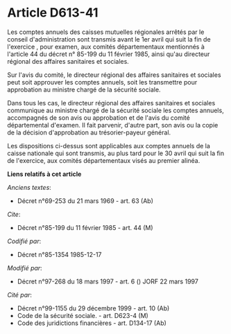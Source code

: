 # Article D613-41

Les comptes annuels des caisses mutuelles régionales arrêtés par le conseil d'administration sont transmis avant le 1er avril
qui suit la fin de l'exercice    , pour examen, aux comités départementaux mentionnés à l'article 44 du décret n° 85-199 du
11 février 1985, ainsi qu'au directeur régional des affaires sanitaires et sociales. 

Sur l'avis du comité, le directeur régional des affaires sanitaires et sociales peut soit approuver les comptes annuels, soit
les transmettre pour approbation au ministre chargé de la sécurité sociale. 

Dans tous les cas, le directeur régional des affaires sanitaires et sociales communique au ministre chargé de la sécurité
sociale les comptes annuels, accompagnés de son avis ou approbation et de l'avis du comité départemental d'examen. Il fait
parvenir, d'autre part, son avis ou la copie de la décision d'approbation au trésorier-payeur général. 

Les dispositions ci-dessus sont applicables aux comptes annuels de la caisse nationale qui sont transmis, au plus tard pour
le 30 avril qui suit la fin de l'exercice, aux comités départementaux visés au premier alinéa.

**Liens relatifs à cet article**

_Anciens textes_:

  - Décret n°69-253 du 21 mars 1969 - art. 63 (Ab)

_Cite_:

  - Décret n°85-199 du 11 février 1985 - art. 44 (M)

_Codifié par_:

  - Décret n°85-1354 1985-12-17

_Modifié par_:

  - Décret n°97-268 du 18 mars 1997 - art. 6 () JORF 22 mars 1997

_Cité par_:

  - Décret n°99-1155 du 29 décembre 1999 - art. 10 (Ab)
  - Code de la sécurité sociale. - art. D623-4 (M)
  - Code des juridictions financières - art. D134-17 (Ab)
